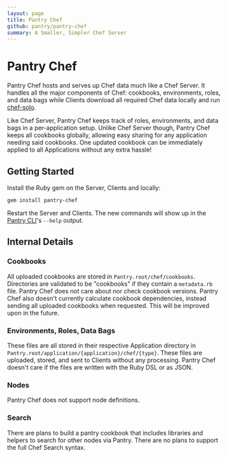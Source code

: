 ```yaml
---
layout: page
title: Pantry Chef
github: pantry/pantry-chef
summary: A Smaller, Simpler Chef Server
---
```


# Pantry Chef

Pantry Chef hosts and serves up Chef data much like a Chef Server. It handles all the major components of Chef: cookbooks, environments, roles, and data bags while Clients download all required Chef data locally and run [chef-solo](http://docs.opscode.com/chef_solo.html).

Like Chef Server, Pantry Chef keeps track of roles, environments, and data bags in a per-application setup. Unlike Chef Server though, Pantry Chef keeps all cookbooks globally, allowing easy sharing for any application needing said cookbooks. One updated cookbook can be immediately applied to all Applications without any extra hassle!

## Getting Started

Install the Ruby gem on the Server, Clients and locally:

    gem install pantry-chef

Restart the Server and Clients. The new commands will show up in the [Pantry CLI](/cli.html)'s `--help` output.

## Internal Details

### Cookbooks

All uploaded cookbooks are stored in `Pantry.root/chef/cookbooks`. Directories are validated to be "cookbooks" if they contain a `metadata.rb` file. Pantry Chef does not care about nor check cookbook versions. Pantry Chef also doesn't currently calculate cookbook dependencies, instead sending all uploaded cookbooks when requested. This will be improved upon in the future.

### Environments, Roles, Data Bags

These files are all stored in their respective Application directory in `Pantry.root/application/{application}/chef/{type}`. These files are uploaded, stored, and sent to Clients without any processing. Pantry Chef doesn't care if the files are written with the Ruby DSL or as JSON.

### Nodes

Pantry Chef does not support node definitions.

### Search

There are plans to build a pantry cookbook that includes libraries and helpers to search for other nodes via Pantry. There are no plans to support the full Chef Search syntax.
